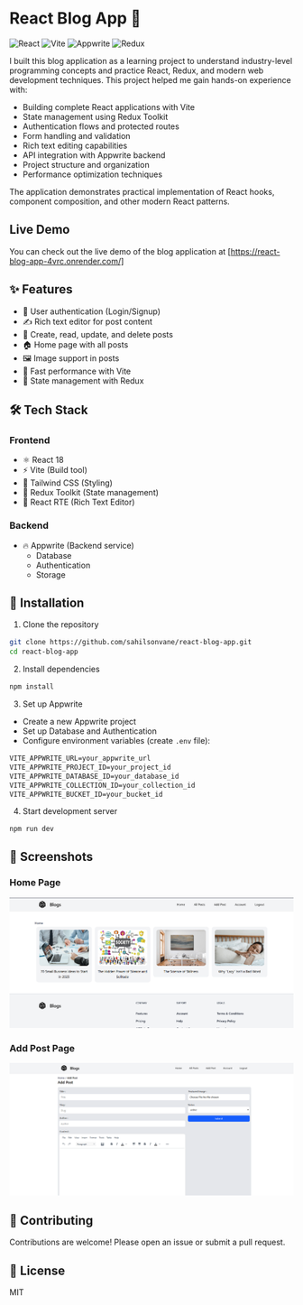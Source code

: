 # React Blog App 🚀
![React](https://img.shields.io/badge/React-20232A?style=for-the-badge&logo=react&logoColor=61DAFB)
![Vite](https://img.shields.io/badge/Vite-B73BFE?style=for-the-badge&logo=vite&logoColor=FFD62E)
![Appwrite](https://img.shields.io/badge/Appwrite-F02E65?style=for-the-badge&logo=appwrite&logoColor=white)
![Redux](https://img.shields.io/badge/Redux-593D88?style=for-the-badge&logo=redux&logoColor=white)

I built this blog application as a learning project to understand industry-level programming concepts and practice React, Redux, and modern web development techniques. This project helped me gain hands-on experience with:

- Building complete React applications with Vite
- State management using Redux Toolkit
- Authentication flows and protected routes
- Form handling and validation
- Rich text editing capabilities
- API integration with Appwrite backend
- Project structure and organization
- Performance optimization techniques

The application demonstrates practical implementation of React hooks, component composition, and other modern React patterns.

## Live Demo
You can check out the live demo of the blog application at [https://react-blog-app-4vrc.onrender.com/]

## ✨ Features
- 🔐 User authentication (Login/Signup)
- ✍️ Rich text editor for post content
- 📝 Create, read, update, and delete posts
- 🏠 Home page with all posts
- 🖼️ Image support in posts
- 🚀 Fast performance with Vite
- 🔄 State management with Redux

## 🛠️ Tech Stack
### Frontend
- ⚛️ React 18
- ⚡ Vite (Build tool)
- 🎨 Tailwind CSS (Styling)
- 🔄 Redux Toolkit (State management)
- 📝 React RTE (Rich Text Editor)

### Backend
- 🔥 Appwrite (Backend service)
  - Database
  - Authentication
  - Storage

## 🚀 Installation
1. Clone the repository
```bash
git clone https://github.com/sahilsonvane/react-blog-app.git
cd react-blog-app
```

2. Install dependencies
```bash
npm install
```

3. Set up Appwrite
- Create a new Appwrite project
- Set up Database and Authentication
- Configure environment variables (create `.env` file):
```env
VITE_APPWRITE_URL=your_appwrite_url
VITE_APPWRITE_PROJECT_ID=your_project_id
VITE_APPWRITE_DATABASE_ID=your_database_id
VITE_APPWRITE_COLLECTION_ID=your_collection_id
VITE_APPWRITE_BUCKET_ID=your_bucket_id
```

4. Start development server
```bash
npm run dev
```

## 📸 Screenshots
### Home Page
![Home Page](./home-page.png)

### Add Post Page
![Add Post Page](./add-post-page.png)

## 🤝 Contributing
Contributions are welcome! Please open an issue or submit a pull request.

## 📄 License
MIT
